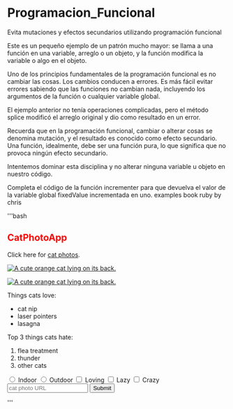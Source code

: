 # Programacion_Funcional

Evita mutaciones y efectos secundarios utilizando programación funcional

Este es un pequeño ejemplo de un patrón mucho mayor: se llama a una función en una variable, arreglo o un objeto, y la función modifica la variable o algo en el objeto.

Uno de los principios fundamentales de la programación funcional es no cambiar las cosas. Los cambios conducen a errores. Es más fácil evitar errores sabiendo que las funciones no cambian nada, incluyendo los argumentos de la función o cualquier variable global.

El ejemplo anterior no tenía operaciones complicadas, pero el método splice modificó el arreglo original y dio como resultado en un error.

Recuerda que en la programación funcional, cambiar o alterar cosas se denomina mutación, y el resultado es conocido como efecto secundario. Una función, idealmente, debe ser una función pura, lo que significa que no provoca ningún efecto secundario.

Intentemos dominar esta disciplina y no alterar ninguna variable u objeto en nuestro código.

Completa el código de la función incrementer para que devuelva el valor de la variable global fixedValue incrementada en uno.
examples book ruby by chris

'''bash

<link href="https://fonts.googleapis.com/css?family=Lobster" rel="stylesheet" type="text/css">
<style>
  .red-text {
    color: red;
  }

  h2 {
    font-family: Lobster, Monospace;
  }

  p {
    font-size: 16px;
    font-family: Monospace;
  }

  .thick-green-border {
    border-color: green;
    border-width: 10px;
    border-style: solid;
    border-radius: 50%;
  }

  .smaller-image {
    width: 100px;
  }
</style>

<div class="container-fluid">
  <h2 class="red-text">CatPhotoApp</h2>

  <p>Click here for <a href="#">cat photos</a>.</p>

  <a href="#"><img class="smaller-image thick-green-border" src="https://cdn.freecodecamp.org/curriculum/cat-photo-app/relaxing-cat.jpg" alt="A cute orange cat lying on its back."></a>

 <a href="#"><img class="img-responsive" src="https://cdn.freecodecamp.org/curriculum/cat-photo-app/running-cats.jpg" alt="A cute orange cat lying on its back."></a>


  <p>Things cats love:</p>
  <ul>
    <li>cat nip</li>
    <li>laser pointers</li>
    <li>lasagna</li>
  </ul>
  <p>Top 3 things cats hate:</p>
  <ol>
    <li>flea treatment</li>
    <li>thunder</li>
    <li>other cats</li>
  </ol>
  <form action="https://freecatphotoapp.com/submit-cat-photo">
    <label><input type="radio" name="indoor-outdoor"> Indoor</label>
    <label><input type="radio" name="indoor-outdoor"> Outdoor</label>
    <label><input type="checkbox" name="personality"> Loving</label>
    <label><input type="checkbox" name="personality"> Lazy</label>
    <label><input type="checkbox" name="personality"> Crazy</label>
    <input type="text" placeholder="cat photo URL" required>
    <button type="submit">Submit</button>
  </form>
</div>

'''
